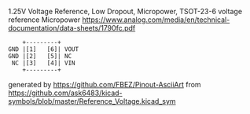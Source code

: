 1.25V Voltage Reference, Low Dropout, Micropower, TSOT-23-6
voltage reference Micropower
https://www.analog.com/media/en/technical-documentation/data-sheets/1790fc.pdf


	    +---------+
	GND |[1]   [6]| VOUT
	GND |[2]   [5]| NC
	 NC |[3]   [4]| VIN
	    +---------+


generated by https://github.com/FBEZ/Pinout-AsciiArt from https://github.com/ask6483/kicad-symbols/blob/master/Reference_Voltage.kicad_sym